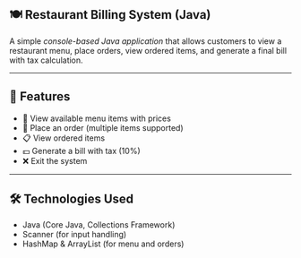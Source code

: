 ## 🍽 Restaurant Billing System (Java)

A simple *console-based Java application* that allows customers to view a restaurant menu, place orders, view ordered items, and generate a final bill with tax calculation.

---

## 🚀 Features
- 📜 View available menu items with prices  
- 🛒 Place an order (multiple items supported)  
- 📋 View ordered items  
- 💵 Generate a bill with tax (10%)  
- ❌ Exit the system  

---

## 🛠 Technologies Used
- Java (Core Java, Collections Framework)
- Scanner (for input handling)
- HashMap & ArrayList (for menu and orders)
